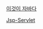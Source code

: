 [이것이 자바다](https://github.com/siggu/Java/tree/main/%EC%9D%B4%EA%B2%83%EC%9D%B4%20%EC%9E%90%EB%B0%94%EB%8B%A4%20-%201)

[Jsp-Servlet](https://github.com/siggu/JSP-Servlet.git)
